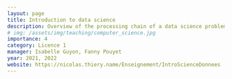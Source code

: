 ```yaml
---
layout: page
title: Introduction to data science
description: Overview of the processing chain of a data science problem, concepts of statistics and computer vision, project-based learning.
# img: /assets/img/teaching/computer_science.jpg
importance: 4
category: Licence 1
manager: Isabelle Guyon, Fanny Pouyet
year: 2021, 2022
website: https://nicolas.thiery.name/Enseignement/IntroScienceDonnees
---
```

